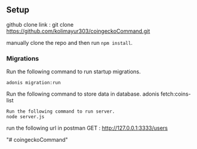 ## Setup

github clone link : git clone https://github.com/kolimayur303/coingeckoCommand.git

manually clone the repo and then run `npm install`.

### Migrations

Run the following command to run startup migrations.

```
adonis migration:run

```
Run the following command to store data in database.
adonis fetch:coins-list

```
Run the following command to run server.
node server.js

```
run the following url in postman 
GET : http://127.0.0.1:3333/users

"# coingeckoCommand" 
